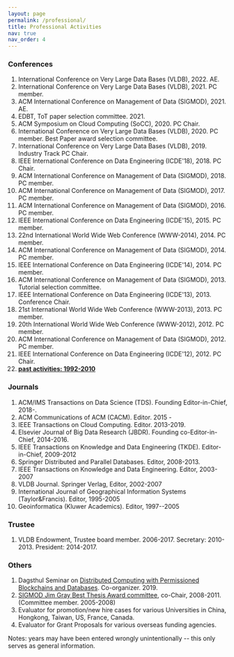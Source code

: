 ```yaml
---
layout: page
permalink: /professional/
title: Professional Activities
nav: true
nav_order: 4
---
```


### Conferences
<ol>
<li> International Conference on Very Large Data Bases (VLDB), 2022.
AE.

</li><li> International Conference on Very Large Data Bases (VLDB), 2021.
PC member.

</li><li> ACM International Conference on Management of Data (SIGMOD), 2021.
AE.

</li><li> EDBT, ToT paper selection committee. 2021.

</li><li> ACM Symposium on Cloud Computing (SoCC), 2020. PC Chair.

</li><li> International Conference on Very Large Data Bases (VLDB), 2020.
PC member. Best Paper award selection committee.


</li><li> International Conference on Very Large Data Bases (VLDB), 2019.
Industry Track PC Chair.

</li><li> IEEE International Conference on Data Engineering (ICDE'18), 2018.
PC Chair.

</li><li> ACM International Conference on Management of Data (SIGMOD), 2018.
PC member.

</li><li> ACM International Conference on Management of Data (SIGMOD), 2017.
PC member.

</li><li> ACM International Conference on Management of Data (SIGMOD), 2016.
PC member.

</li><li> IEEE International Conference on Data Engineering (ICDE'15), 2015. 
PC member.


</li><li>  22nd International World Wide Web Conference (WWW-2014), 2014.
PC member.

</li><li> ACM International Conference on Management of Data (SIGMOD), 2014.
PC member.

</li><li> IEEE International Conference on Data Engineering (ICDE'14), 2014. 
PC member.

</li><li> ACM International Conference on Management of Data (SIGMOD), 2013.
Tutorial selection committee.

</li><li> IEEE International Conference on Data Engineering (ICDE'13), 2013. 
Conference Chair.

</li><li>  21st International World Wide Web Conference (WWW-2013), 2013.
PC member.

</li><li>  20th International World Wide Web Conference (WWW-2012), 2012.
PC member.

</li><li> ACM International Conference on Management of Data (SIGMOD), 2012.
PC member.

</li><li>
IEEE International Conference on Data Engineering (ICDE'12), 2012. 
PC Chair.


</li><li>
<a href="/past-professional/"><b> past activities: 1992-2010 </b></a></li></ol>

### Journals

<ol>

<li>
ACM/IMS Transactions on Data Science (TDS). Founding Editor-in-Chief, 2018-.

</li><li>
ACM Communications of ACM (CACM). Editor. 2015 -

</li><li>
IEEE Transactions on Cloud Computing. Editor. 2013-2019.

</li><li>
Elsevier Journal of Big Data Research (JBDR). Founding co-Editor-in-Chief, 2014-2016.

</li><li>
IEEE Transactions on Knowledge and Data Engineering (TKDE). 
Editor-in-Chief, 2009-2012

</li><li>
Springer Distributed and Parallel Databases. Editor, 2008-2013.

</li><li>
IEEE Transactions on Knowledge and Data Engineering. Editor, 2003-2007


</li><li> VLDB Journal. Springer Verlag, Editor, 2002-2007 </li>

<li>
International Journal of Geographical Information Systems (Taylor&amp;Francis).
Editor, 1995-2005</li>

<li>
Geoinformatica (Kluwer Academics). Editor, 1997--2005 </li>
</ol>

### Trustee

<ol>
<li> VLDB Endowment, Trustee board member. 2006-2017. Secretary: 2010-2013.
President: 2014-2017.
</li></ol>

### Others

<ol>
<li>
Dagsthul Seminar on
<a href="https://www.dagstuhl.de/en/program/calendar/semhp/?semnr=19261">
Distributed Computing with Permissioned Blockchains and Databases</a>.
Co-organizer. 2019.
</li><li>
<a href="http://www.sigmod.org/awards/dissertation.html">
SIGMOD Jim Gray Best Thesis Award committee</a>, co-Chair, 2008-2011.
(Committee member. 2005-2008)
</li><li>
Evaluator for promotion/new hire cases for
various Universities in China, Hongkong, Taiwan, US, France, Canada.
</li><li>
Evaluator for Grant Proposals for various overseas funding agencies.
</li></ol>


Notes: years may have been entered wrongly unintentionally -- this only serves as general information.